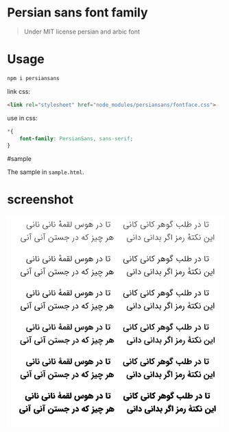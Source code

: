 # Persian sans font family

> Under MIT license persian and arbic font

# Usage

```bash
npm i persiansans
```


link css:

```html
<link rel="stylesheet" href="node_modules/persiansans/fontface.css">
```

use in css:

```css
*{
	font-family: PersianSans, sans-serif;
}
```

#sample

The sample in `sample.html`.

# screenshot

![persian sans](/screenshot.png)
